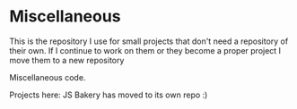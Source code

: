 # Miscellaneous

This is the repository I use for small projects that don't need a repository of their own. If I continue to work on them or they become a proper project I move them to a new repository 

Miscellaneous code.

Projects here:
JS Bakery has moved to its own repo :)

